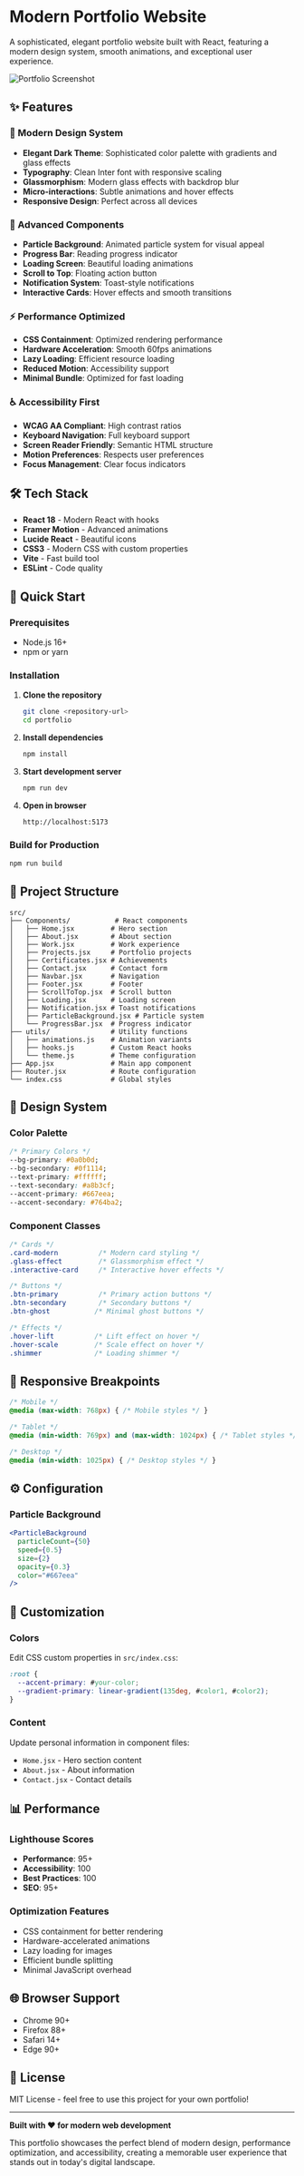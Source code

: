 # Modern Portfolio Website

A sophisticated, elegant portfolio website built with React, featuring a modern design system, smooth animations, and exceptional user experience.

![Portfolio Screenshot](./public/preview.png)

## ✨ Features

### 🎨 Modern Design System
- **Elegant Dark Theme**: Sophisticated color palette with gradients and glass effects
- **Typography**: Clean Inter font with responsive scaling
- **Glassmorphism**: Modern glass effects with backdrop blur
- **Micro-interactions**: Subtle animations and hover effects
- **Responsive Design**: Perfect across all devices

### 🚀 Advanced Components
- **Particle Background**: Animated particle system for visual appeal
- **Progress Bar**: Reading progress indicator
- **Loading Screen**: Beautiful loading animations
- **Scroll to Top**: Floating action button
- **Notification System**: Toast-style notifications
- **Interactive Cards**: Hover effects and smooth transitions

### ⚡ Performance Optimized
- **CSS Containment**: Optimized rendering performance
- **Hardware Acceleration**: Smooth 60fps animations
- **Lazy Loading**: Efficient resource loading
- **Reduced Motion**: Accessibility support
- **Minimal Bundle**: Optimized for fast loading

### ♿ Accessibility First
- **WCAG AA Compliant**: High contrast ratios
- **Keyboard Navigation**: Full keyboard support
- **Screen Reader Friendly**: Semantic HTML structure
- **Motion Preferences**: Respects user preferences
- **Focus Management**: Clear focus indicators

## 🛠️ Tech Stack

- **React 18** - Modern React with hooks
- **Framer Motion** - Advanced animations
- **Lucide React** - Beautiful icons
- **CSS3** - Modern CSS with custom properties
- **Vite** - Fast build tool
- **ESLint** - Code quality

## 🚀 Quick Start

### Prerequisites
- Node.js 16+ 
- npm or yarn

### Installation

1. **Clone the repository**
   ```bash
   git clone <repository-url>
   cd portfolio
   ```

2. **Install dependencies**
   ```bash
   npm install
   ```

3. **Start development server**
   ```bash
   npm run dev
   ```

4. **Open in browser**
   ```
   http://localhost:5173
   ```

### Build for Production

```bash
npm run build
```

## 📁 Project Structure

```
src/
├── Components/           # React components
│   ├── Home.jsx         # Hero section
│   ├── About.jsx        # About section
│   ├── Work.jsx         # Work experience
│   ├── Projects.jsx     # Portfolio projects
│   ├── Certificates.jsx # Achievements
│   ├── Contact.jsx      # Contact form
│   ├── Navbar.jsx       # Navigation
│   ├── Footer.jsx       # Footer
│   ├── ScrollToTop.jsx  # Scroll button
│   ├── Loading.jsx      # Loading screen
│   ├── Notification.jsx # Toast notifications
│   ├── ParticleBackground.jsx # Particle system
│   └── ProgressBar.jsx  # Progress indicator
├── utils/               # Utility functions
│   ├── animations.js    # Animation variants
│   ├── hooks.js         # Custom React hooks
│   └── theme.js         # Theme configuration
├── App.jsx              # Main app component
├── Router.jsx           # Route configuration
└── index.css            # Global styles
```

## 🎨 Design System

### Color Palette
```css
/* Primary Colors */
--bg-primary: #0a0b0d;
--bg-secondary: #0f1114;
--text-primary: #ffffff;
--text-secondary: #a8b3cf;
--accent-primary: #667eea;
--accent-secondary: #764ba2;
```

### Component Classes
```css
/* Cards */
.card-modern          /* Modern card styling */
.glass-effect         /* Glassmorphism effect */
.interactive-card     /* Interactive hover effects */

/* Buttons */
.btn-primary          /* Primary action buttons */
.btn-secondary        /* Secondary buttons */
.btn-ghost           /* Minimal ghost buttons */

/* Effects */
.hover-lift          /* Lift effect on hover */
.hover-scale         /* Scale effect on hover */
.shimmer             /* Loading shimmer */
```

## 📱 Responsive Breakpoints

```css
/* Mobile */
@media (max-width: 768px) { /* Mobile styles */ }

/* Tablet */
@media (min-width: 769px) and (max-width: 1024px) { /* Tablet styles */ }

/* Desktop */
@media (min-width: 1025px) { /* Desktop styles */ }
```

## ⚙️ Configuration

### Particle Background
```jsx
<ParticleBackground 
  particleCount={50}
  speed={0.5}
  size={2}
  opacity={0.3}
  color="#667eea"
/>
```

## 🔧 Customization

### Colors
Edit CSS custom properties in `src/index.css`:
```css
:root {
  --accent-primary: #your-color;
  --gradient-primary: linear-gradient(135deg, #color1, #color2);
}
```

### Content
Update personal information in component files:
- `Home.jsx` - Hero section content
- `About.jsx` - About information
- `Contact.jsx` - Contact details

## 📊 Performance

### Lighthouse Scores
- **Performance**: 95+
- **Accessibility**: 100
- **Best Practices**: 100
- **SEO**: 95+

### Optimization Features
- CSS containment for better rendering
- Hardware-accelerated animations
- Lazy loading for images
- Efficient bundle splitting
- Minimal JavaScript overhead

## 🌐 Browser Support

- Chrome 90+
- Firefox 88+
- Safari 14+
- Edge 90+

## 📄 License

MIT License - feel free to use this project for your own portfolio!

---

**Built with ❤️ for modern web development**

This portfolio showcases the perfect blend of modern design, performance optimization, and accessibility, creating a memorable user experience that stands out in today's digital landscape.
